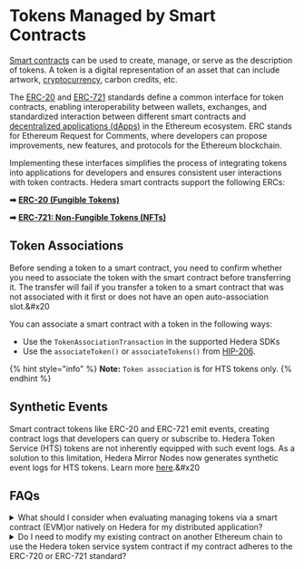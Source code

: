 # Tokens Managed by Smart Contracts

[Smart contracts](../../../support-and-community/glossary.md#smart-contract) can be used to create, manage, or serve as the description of tokens. A token is a digital representation of an asset that can include artwork, [cryptocurrency](../../../support-and-community/glossary.md#cryptocurrency), carbon credits, etc.

The [ERC-20](../../../support-and-community/glossary.md#erc-20) and [ERC-721](../../../support-and-community/glossary.md#erc-721) standards define a common interface for token contracts, enabling interoperability between wallets, exchanges, and standardized interaction between different smart contracts and [decentralized applications (dApps)](../../../support-and-community/glossary.md#decentralized-application-dapp) in the Ethereum ecosystem. ERC stands for Ethereum Request for Comments, where developers can propose improvements, new features, and protocols for the Ethereum blockchain.

Implementing these interfaces simplifies the process of integrating tokens into applications for developers and ensures consistent user interactions with token contracts. Hedera smart contracts support the following ERCs:

**➡** [**ERC-20 (Fungible Tokens)**](erc-20-fungible-tokens.md)

**➡** [**ERC-721: Non-Fungible Tokens (NFTs)**](erc-721-non-fungible-tokens-nfts.md)

## **Token Associations**

Before sending a token to a smart contract, you need to confirm whether you need to associate the token with the smart contract before transferring it. The transfer will fail if you transfer a token to a smart contract that was not associated with it first or does not have an open auto-association slot.\&#x20

You can associate a smart contract with a token in the following ways:

- Use the `TokenAssociationTransaction` in the supported Hedera SDKs
- Use the `associateToken()` or `associateTokens()` from [HIP-206](https://hips.hedera.com/hip/hip-206).

{% hint style="info" %}
**Note:** `Token association` is for HTS tokens only.
{% endhint %}

## Synthetic Events

Smart contract tokens like ERC-20 and ERC-721 emit events, creating contract logs that developers can query or subscribe to. Hedera Token Service (HTS) tokens are not inherently equipped with such event logs. As a solution to this limitation, Hedera Mirror Nodes now generates synthetic event logs for HTS tokens. Learn more [here](../../mirror-nodes/#synthetic-smart-contract-contract-logs).\&#x20

## FAQs

<details>

<summary>What should I consider when evaluating managing tokens via a smart contract (EVM)or natively on Hedera for my distributed application?</summary>

**Speed:** HTS transactions are native and offer faster execution time than a smart contract execution.

**Pricing:** Native services should be cheaper than the equivalent smart contract scenario.

</details>

<details>

<summary>Do I need to modify my existing contract on another Ethereum chain to use the Hedera token service system contract if my contract adheres to the ERC-720 or ERC-721 standard?</summary>

No, you do not need to modify your existing smart contract deployed to another EVM compatible chain.

</details>
